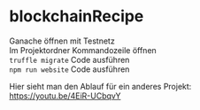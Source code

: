 # blockchainRecipe  
Ganache öffnen mit Testnetz   
Im Projektordner Kommandozeile öffnen  
```truffle migrate``` Code ausführen  
```npm run website``` Code ausführen  
  
Hier sieht man den Ablauf für ein anderes Projekt:  
https://youtu.be/4EiR-UCbqvY  
